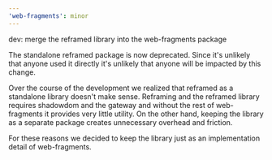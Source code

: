 ```yaml
---
'web-fragments': minor
---
```


dev: merge the reframed library into the web-fragments package

The standalone reframed package is now deprecated.
Since it's unlikely that anyone used it directly it's unlikely that anyone will be impacted by this change.

Over the course of the development we realized that reframed as a standalone library doesn't make sense.
Reframing and the reframed library requires shadowdom and the gateway and without the rest of web-fragments it provides very little utility.
On the other hand, keeping the library as a separate package creates unnecessary overhead and friction.

For these reasons we decided to keep the library just as an implementation detail of web-fragments.
